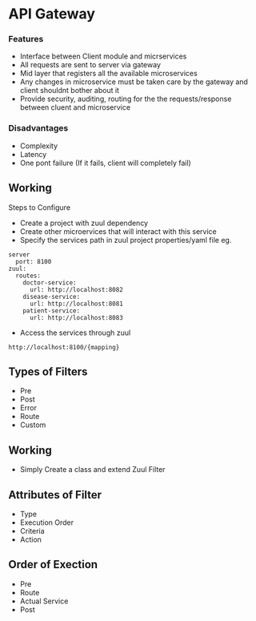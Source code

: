 # API Gateway 

### Features
- Interface between Client module and micrservices 
- All requests are sent to server via gateway 
- Mid layer that registers all the available microservices 
- Any changes in microservice must be taken care by the gateway and client shouldnt bother about it
- Provide security, auditing, routing for the the requests/response between cluent and microservice

### Disadvantages 
- Complexity 
- Latency 
- One pont failure (If it fails, client will completely fail)

## Working 

Steps to Configure 
- Create a project with zuul dependency 
- Create other microervices that will interact with this service 
- Specify the services path in zuul project properties/yaml file 
eg. 
```
server
  port: 8100
zuul:
  routes:
    doctor-service:
      url: http://localhost:8082
    disease-service:
      url: http://localhost:8081
    patient-service:
      url: http://localhost:8083
```
- Access the services through zuul
```
http://localhost:8100/{mapping}
```

## Types of Filters 
- Pre 
- Post 
- Error
- Route 
- Custom

## Working 
- Simply Create a class and extend Zuul Filter

## Attributes of Filter 
- Type 
- Execution Order
- Criteria 
- Action

## Order of Exection 
- Pre
- Route
- Actual Service
- Post
